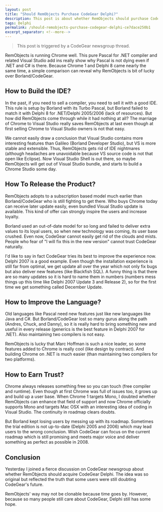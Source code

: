 ```yaml
---
layout: post
title: "Should RemObjects Purchase CodeGear Delphi?"
description: This post is about whether RemObjects should purchase CodeGear Delphi.
tags: Delphi
permalink: /should-remobjects-purchase-codegear-delphi-ce7dace250b1
excerpt_separator: <!--more-->
---
```

> This post is triggered by a CodeGear newsgroup thread.

RemObjects is running Chrome well. This pure Pascal for .NET compiler and related Visual Studio add ins really show why Pascal is not dying even if .NET and C# is there. Because Chrome 1 and Delphi 8 came nearly the same time, a simple comparison can reveal why RemObjects is bit of lucky over Borland/CodeGear.
<!--more-->

## How to Build the IDE?
In the past, if you need to sell a compiler, you need to sell it with a good IDE. This rule is setup by Borland with its Turbo Pascal, but Borland failed to match it with Delphi 8 for .NET/Delphi 2005/2006 (lack of resources). But how did RemObjects come through while it had nothing at all? The marriage of Chrome to Visual Studio really saves RemObjects at last even though at first selling Chrome to Visual Studio owners is not that easy.

We cannot easily draw a conclusion that Visual Studio contains more interesting features than Galileo (Borland Developer Studio), but VS is more stable and extensible. Thus, RemObjects gets rid of IDE nightmares (although headaches are unavoidable because VS source code is not that open like Eclipse). Now Visual Studio Shell is out there, so maybe RemObjects will get out of Visual Studio bundle, and starts to build a Chrome Studio some day.

## How To Release the Product?
RemObjects adopts to a subscription based model much earlier than Borland/CodeGear who is still fighting to get there. Who buys Chrome today can receive later update easily, even bundled Visual Studio update is available. This kind of offer can strongly inspire the users and increase loyalty.

Borland used an out-of-date model for so long and failed to deliver extra values to its loyal users, so when new technology was coming, its user base crushed. Even now, CodeGear cannot easily get rid of the clouds and mists. People who fear of "I will fix this in the new version" cannot trust CodeGear naturally.

I'd like to say in fact CodeGear tries its best to improve the experience now. Delphi 2007 is a good example. Even though the installation experience is still far from optimal, we get update all over the year which not only fix bugs but also deliver new features (like Blackfish SQL). A funny thing is that there are so many updates so it is hard to name them in numbers (numbers mess things up this time like Delphi 2007 Update 3 and Release 2), so for the first time we get something called December Update.

## How to Improve the Language?
Old languages like Pascal need new features just like new languages like Java and C#. But Borland/CodeGear lost so many gurus along the path (Andres, Chuck, and Danny), so it is really hard to bring something new and useful in every release (generics is the best feature in Delphi 2007 for .NET). Also maintaining two compilers is not easy.

RemObjects is lucky that Marc Hoffman is such a nice leader, so some features added to Chrome is really cool (like design by contract). And building Chrome on .NET is much easier (than maintaining two compilers for two platforms).

## How to Earn Trust?
Chrome always releases something free so you can touch (free compiler and runtime). Even though at first Chrome was full of issues too, it grows up and build up a user base. When Chrome 1 targets Mono, I doubted whether RemObjects can enhance that field of support and now Chrome officially supports Mono and targets Mac OSX with an interesting idea of coding in Visual Studio. The continuity in roadmap clears doubts.

But Borland kept losing users by messing up with its roadmap. Sometimes the trial edition is not up-to-date (Delphi 2005 and 2006) which may lead users to the wrong conclusion. Wish CodeGear can focus on the current roadmap which is still promising and meets major voice and deliver something as perfect as possible in 2008.

## Conclusion
Yesterday I joined a fierce discussion on CodeGear newsgroup about whether RemObjects should acquire CodeGear Delphi. The idea was so original but reflected the truth that some users were still doubting CodeGear's future.

RemObjects' way may not be clonable because time goes by. However, because so many people still care about CodeGear, Delphi still has some hope.
